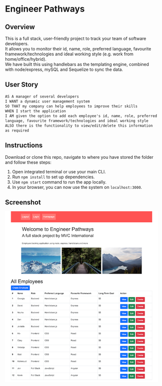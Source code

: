 # Engineer Pathways

## Overview

This is a full stack, user-friendly project to track your team of software developers.  
It allows you to monitor their id, name, role, preferred language, favourite framework/technologies and ideal working style (e.g. work from home/office/hybrid).  
We have built this using handlebars as the templating engine, combined with node/express, mySQL and Sequelize to sync the data.

## User Story

```
AS A manager of several developers
I WANT a dynamic user management system
SO THAT my company can help employees to improve their skills
WHEN I start the application
I AM given the option to add each employee's id, name, role, preferred language, favourite framework/technologies and ideal working style
ALSO there is the functionality to view/edit/delete this information as required
```

## Instructions

Download or clone this repo, navigate to where you have stored the folder and follow these steps:

1. Open integrated terminal or use your main CLI.
2. Run `npm install` to set up dependencies.
3. Use `npm start` command to run the app locally.
4. In your browser, you can now use the system on `localhost:3000`.

## Screenshot

![Engineer-pathways-screenshot](./Engineer-pathways-screenshot.png)
